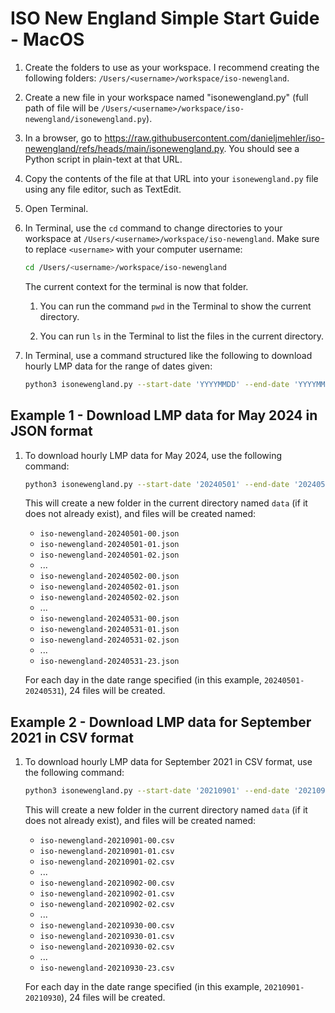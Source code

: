 # ISO New England Simple Start Guide - MacOS

1. Create the folders to use as your workspace. I recommend creating the following folders: `/Users/<username>/workspace/iso-newengland`.

1. Create a new file in your workspace named "isonewengland.py" (full path of file will be `/Users/<username>/workspace/iso-newengland/isonewengland.py`).

1. In a browser, go to https://raw.githubusercontent.com/danieljmehler/iso-newengland/refs/heads/main/isonewengland.py. You should see a Python script in plain-text at that URL.

1. Copy the contents of the file at that URL into your `isonewengland.py` file using any file editor, such as TextEdit.

1. Open Terminal.

1. In Terminal, use the `cd` command to change directories to your workspace at `/Users/<username>/workspace/iso-newengland`. Make sure to replace `<username>` with your computer username:

    ```bash
    cd /Users/<username>/workspace/iso-newengland
    ```

    The current context for the terminal is now that folder.

    1. You can run the command `pwd` in the Terminal to show the current directory.

    1. You can run `ls` in the Terminal to list the files in the current directory.

1. In Terminal, use a command structured like the following to download hourly LMP data for the range of dates given:

    ```bash
    python3 isonewengland.py --start-date 'YYYYMMDD' --end-date 'YYYYMMDD' --username 'JohnDoe@gmail.com' --password 'MyP@$$w0rd01' --output-dir './data'
    ```

## Example 1 - Download LMP data for May 2024 in JSON format

1. To download hourly LMP data for May 2024, use the following command:

    ```bash
    python3 isonewengland.py --start-date '20240501' --end-date '20240531' --username 'JohnDoe@gmail.com' --password 'MyP@$$w0rd01' --output-dir './data'
    ```

    This will create a new folder in the current directory named `data` (if it does not already exist), and files will be created named:
    
    * `iso-newengland-20240501-00.json`
    * `iso-newengland-20240501-01.json`
    * `iso-newengland-20240501-02.json`
    * ...
    * `iso-newengland-20240502-00.json`
    * `iso-newengland-20240502-01.json`
    * `iso-newengland-20240502-02.json`
    * ...
    * `iso-newengland-20240531-00.json`
    * `iso-newengland-20240531-01.json`
    * `iso-newengland-20240531-02.json`
    * ...
    * `iso-newengland-20240531-23.json`

    For each day in the date range specified (in this example, `20240501-20240531`), 24 files will be created.

## Example 2 - Download LMP data for September 2021 in CSV format

1. To download hourly LMP data for September 2021 in CSV format, use the following command:

    ```bash
    python3 isonewengland.py --start-date '20210901' --end-date '20210930' --username 'JohnDoe@gmail.com' --password 'MyP@$$w0rd01' --output-dir './data' --csv
    ```

    This will create a new folder in the current directory named `data` (if it does not already exist), and files will be created named:
    
    * `iso-newengland-20210901-00.csv`
    * `iso-newengland-20210901-01.csv`
    * `iso-newengland-20210901-02.csv`
    * ...
    * `iso-newengland-20210902-00.csv`
    * `iso-newengland-20210902-01.csv`
    * `iso-newengland-20210902-02.csv`
    * ...
    * `iso-newengland-20210930-00.csv`
    * `iso-newengland-20210930-01.csv`
    * `iso-newengland-20210930-02.csv`
    * ...
    * `iso-newengland-20210930-23.csv`

    For each day in the date range specified (in this example, `20210901-20210930`), 24 files will be created.
